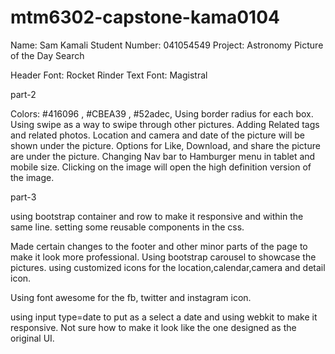 # mtm6302-capstone-kama0104

Name: Sam Kamali
Student Number: 041054549
Project: Astronomy Picture of the Day Search

Header Font: Rocket Rinder
Text Font: Magistral

part-2

Colors: #416096 , #CBEA39 , #52adec,
Using border radius for each box.
Using swipe as a way to swipe through other pictures.
Adding Related tags and related photos.
Location and camera and date of the picture will be shown under the picture.
Options for Like, Download, and share the picture are under the picture.
Changing Nav bar to Hamburger menu in tablet and mobile size.
Clicking on the image will open the high definition version of the image.

part-3

using bootstrap container and row to make it responsive and within the same line.
setting some reusable components in the css.

Made certain changes to the footer and other minor parts of the page to make it look more professional.
Using bootstrap carousel to showcase the pictures.
using customized icons for the location,calendar,camera and detail icon.

Using font awesome for the fb, twitter and instagram icon.

using input type=date to put as a select a date and using webkit to make it responsive. Not sure how to make it look like the one designed as the original UI.

